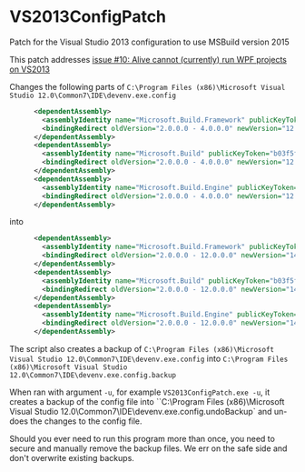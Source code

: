# VS2013ConfigPatch
Patch for the Visual Studio 2013 configuration to use MSBuild version 2015

This patch addresses [issue #10: Alive cannot (currently) run WPF projects on VS2013](https://github.com/CodeConnect/AliveFeedback/issues/10)

Changes the following parts of `C:\Program Files (x86)\Microsoft Visual Studio 12.0\Common7\IDE\devenv.exe.config`
```xml
      <dependentAssembly>
        <assemblyIdentity name="Microsoft.Build.Framework" publicKeyToken="b03f5f7f11d50a3a" culture="neutral" />
        <bindingRedirect oldVersion="2.0.0.0 - 4.0.0.0" newVersion="12.0.0.0" />
      </dependentAssembly>
      <dependentAssembly>
        <assemblyIdentity name="Microsoft.Build" publicKeyToken="b03f5f7f11d50a3a" culture="neutral" />
        <bindingRedirect oldVersion="2.0.0.0 - 4.0.0.0" newVersion="12.0.0.0" />
      </dependentAssembly>
      <dependentAssembly>
        <assemblyIdentity name="Microsoft.Build.Engine" publicKeyToken="b03f5f7f11d50a3a" culture="neutral" />
        <bindingRedirect oldVersion="2.0.0.0 - 4.0.0.0" newVersion="12.0.0.0" />
      </dependentAssembly>
```
into
```xml
      <dependentAssembly>
        <assemblyIdentity name="Microsoft.Build.Framework" publicKeyToken="b03f5f7f11d50a3a" culture="neutral" />
        <bindingRedirect oldVersion="2.0.0.0 - 12.0.0.0" newVersion="14.0.0.0" />
      </dependentAssembly>
      <dependentAssembly>
        <assemblyIdentity name="Microsoft.Build" publicKeyToken="b03f5f7f11d50a3a" culture="neutral" />
        <bindingRedirect oldVersion="2.0.0.0 - 12.0.0.0" newVersion="14.0.0.0" />
      </dependentAssembly>
      <dependentAssembly>
        <assemblyIdentity name="Microsoft.Build.Engine" publicKeyToken="b03f5f7f11d50a3a" culture="neutral" />
        <bindingRedirect oldVersion="2.0.0.0 - 12.0.0.0" newVersion="14.0.0.0" />
      </dependentAssembly>
```

The script also creates a backup of `C:\Program Files (x86)\Microsoft Visual Studio 12.0\Common7\IDE\devenv.exe.config`
into `C:\Program Files (x86)\Microsoft Visual Studio 12.0\Common7\IDE\devenv.exe.config.backup`

When ran with argument `-u`, for example `VS2013ConfigPatch.exe -u`,
it creates a backup of the config file into ``C:\Program Files (x86)\Microsoft Visual Studio 12.0\Common7\IDE\devenv.exe.config.undoBackup` and un-does the changes to the config file.

Should you ever need to run this program more than once, you need to secure and manually remove the backup files. We err on the safe side and don't overwrite existing backups.
